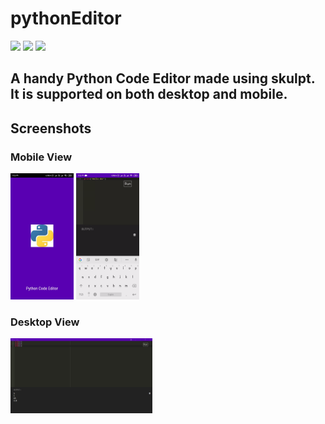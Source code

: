 # pythonEditor
![](https://img.shields.io/badge/Code-JavaScript-informational?style=flat&logo=javascript&logoColor=white&color=4AB197)
[![](https://img.shields.io/badge/Website-up-informational?style=flat&logo=web&logoColor=white&color=348754)](http://editorpython.web.app/)
[![](https://img.shields.io/badge/Download-APK-informational?style=flat&logo=apk&logoColor=white&color=875676)](https://github.com/Muskan02/pythonEditor/blob/main/public/css/images/Python_Code_Editor_base.apk)

## A handy Python Code Editor made using skulpt. It is supported on both desktop and mobile.

## Screenshots
### Mobile View
<img src="/public/css/images/1.jpeg" width="20%" height="20%"/> <img src="/public/css/images/4.gif" width="20%" height="20%"/>

### Desktop View
<img src="/public/css/images/3.png" width="45%" height="40%"/> 
